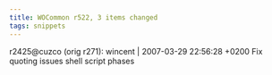 ```yaml
---
title: WOCommon r522, 3 items changed
tags: snippets
---
```


r2425@cuzco (orig r271): wincent | 2007-03-29 22:56:28 +0200 Fix quoting issues shell script phases
